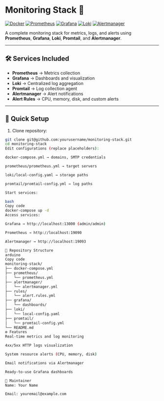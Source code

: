 # Monitoring Stack 🚀

[![Docker](https://img.shields.io/badge/Docker-24.0.1-blue?logo=docker)](https://www.docker.com/)
[![Prometheus](https://img.shields.io/badge/Prometheus-2.50.0-orange?logo=prometheus)](https://prometheus.io/)
[![Grafana](https://img.shields.io/badge/Grafana-10.3.0-red?logo=grafana)](https://grafana.com/)
[![Loki](https://img.shields.io/badge/Loki-2.9.0-lightgrey?logo=loki)](https://grafana.com/oss/loki/)
[![Alertmanager](https://img.shields.io/badge/Alertmanager-0.25.0-yellowgreen?logo=prometheus)](https://prometheus.io/docs/alerting/alertmanager/)

A complete monitoring stack for metrics, logs, and alerts using **Prometheus**, **Grafana**, **Loki**, **Promtail**, and **Alertmanager**.

---

## 🛠 Services Included

- **Prometheus** → Metrics collection  
- **Grafana** → Dashboards and visualization  
- **Loki** → Centralized log aggregation  
- **Promtail** → Log collection agent  
- **Alertmanager** → Alert notifications  
- **Alert Rules** → CPU, memory, disk, and custom alerts  

---

## 🚀 Quick Setup

1. Clone repository:

```bash
git clone git@github.com:yourusername/monitoring-stack.git
cd monitoring-stack
Edit configurations (replace placeholders):

docker-compose.yml → domains, SMTP credentials

prometheus/prometheus.yml → target servers

loki/local-config.yaml → storage paths

promtail/promtail-config.yml → log paths

Start services:

bash
Copy code
docker-compose up -d
Access services:

Grafana → http://localhost:13000 (admin/admin)

Prometheus → http://localhost:19090

Alertmanager → http://localhost:19093

📂 Repository Structure
arduino
Copy code
monitoring-stack/
├── docker-compose.yml
├── prometheus/
│   └── prometheus.yml
├── alertmanager/
│   └── alertmanager.yml
├── rules/
│   └── alert.rules.yml
├── grafana/
│   └── dashboards/
├── loki/
│   └── local-config.yaml
├── promtail/
│   └── promtail-config.yml
└── README.md
⚙ Features
Real-time metrics and log monitoring

4xx/5xx HTTP logs visualization

System resource alerts (CPU, memory, disk)

Email notifications via Alertmanager

Ready-to-use Grafana dashboards

📧 Maintainer
Name: Your Name

Email: youremail@example.com
